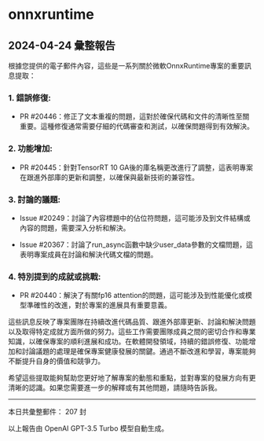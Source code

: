# onnxruntime

## 2024-04-24 彙整報告

根據您提供的電子郵件內容，這些是一系列關於微軟OnnxRuntime專案的重要訊息提取：



### 1. **錯誤修復**:

   - PR #20446：修正了文本重複的問題，這對於確保代碼和文件的清晰性至關重要。這種修復通常需要仔細的代碼審查和測試，以確保問題得到有效解決。



### 2. **功能增加**:

   - PR #20445：針對TensorRT 10 GA後的庫名稱更改進行了調整，這表明專案在跟進外部庫的更新和調整，以確保與最新技術的兼容性。



### 3. **討論的議題**:

   - Issue #20249：討論了內容標題中的佔位符問題，這可能涉及到文件結構或內容的問題，需要深入分析和解決。

   - Issue #20367：討論了run_async函數中缺少user_data參數的文檔問題，這表明專案成員在討論和解決代碼文檔的問題。



### 4. **特別提到的成就或挑戰**:

   - PR #20440：解決了有關fp16 attention的問題，這可能涉及到性能優化或模型準確性的改進，對於專案的進展具有重要意義。



這些訊息反映了專案團隊在持續改進代碼品質、跟進外部庫更新、討論和解決問題以及取得特定成就方面所做的努力。這些工作需要團隊成員之間的密切合作和專業知識，以確保專案的順利進展和成功。在軟體開發領域，持續的錯誤修復、功能增加和討論議題的處理是確保專案健康發展的關鍵。通過不斷改進和學習，專案能夠不斷提升自身的價值和競爭力。



希望這些提取能夠幫助您更好地了解專案的動態和重點，並對專案的發展方向有更清晰的認識。如果您需要進一步的解釋或有其他問題，請隨時告訴我。



---



本日共彙整郵件： 207 封



以上報告由 OpenAI GPT-3.5 Turbo 模型自動生成。